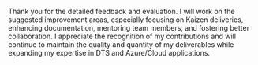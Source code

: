 Thank you for the detailed feedback and evaluation. I will work on the suggested improvement areas, especially focusing on Kaizen deliveries, enhancing documentation, mentoring team members, and fostering better collaboration. I appreciate the recognition of my contributions and will continue to maintain the quality and quantity of my deliverables while expanding my expertise in DTS and Azure/Cloud applications.
